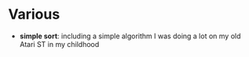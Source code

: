 # Various

* **simple sort**: including a simple algorithm I was doing a lot on my old Atari ST in my childhood
